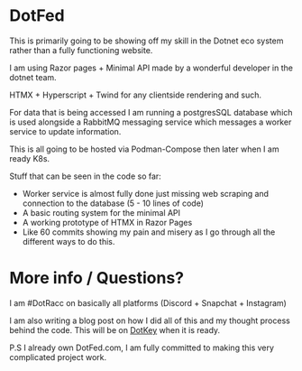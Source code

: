 # DotFed

This is primarily going to be showing off my skill in the Dotnet eco system rather than a fully functioning website.

I am using Razor pages + Minimal API made by a wonderful developer in the dotnet team.

HTMX + Hyperscript + Twind for any clientside rendering and such.

For data that is being accessed I am running a postgresSQL database which is used alongside a RabbitMQ messaging service which messages a worker service to update information.



This is all going to be hosted via Podman-Compose then later when I am ready K8s. 



Stuff that can be seen in the code so far:
- Worker service is almost fully done just missing web scraping and connection to the database (5 - 10 lines of code)
- A basic routing system for the minimal API
- A working prototype of HTMX in Razor Pages
- Like 60 commits showing my pain and misery as I go through all the different ways to do this.


# More info / Questions?
I am #DotRacc on basically all platforms (Discord + Snapchat + Instagram)

I am also writing a blog post on how I did all of this and my thought process behind the code. This will be on [DotKey](https://dotkey.dev) when it is ready.



P.S I already own DotFed.com, I am fully committed to making this very complicated project work.

